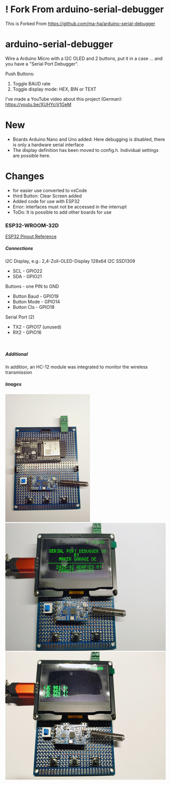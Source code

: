 # ! Fork From arduino-serial-debugger
This is Forked From https://github.com/ma-ha/arduino-serial-debugger

# arduino-serial-debugger

Wire a Arduino Micro with a I2C OLED and 2 buttons, put it in a case 
... and you have a "Serial Port Debugger".

Push Buttons:
1. Toggle BAUD rate
2. Toggle display mode: HEX, BIN or TEXT

I've made a YouTube video about this project (German):
https://youtu.be/XUHYciV1GeM


# New
- Boards Arduino Nano and Uno added: Here debugging is disabled, there is only a hardware serial interface
- The display definition has been moved to config.h. Individual settings are possible here.

# Changes
- for easier use converted to vsCode
- third Button: Clear Screen added
- Added code for use with ESP32
- Error: interfaces must not be accessed in the interrupt
- ToDo: It is possible to add other boards for use

### ESP32-WROOM-32D

[ESP32 Pinout Reference](https://lastminuteengineers.com/esp32-pinout-reference/)
<br>

##### Connections
I2C Display, e.g.: 2,4-Zoll-OLED-Display 128x64 I2C SSD1309
- SCL - GPIO22
- SDA - GPIO21

Buttons - one PIN to GND
- Button Baud - GPIO19
- Button Mode - GPIO14
- Button Cls  - GPIO18

Serial Port (2)
- TX2 - GPIO17 (unused)
- RX2 - GPIO16
<br>

##### Additional
In addition, an HC-12 module was integrated
to monitor the wireless transmission
<br>

##### Images
<img src="/Images/IMG_20250225_192316.jpg" height="400px" title="PCB with ESP32">   
<img src="/Images/IMG_20250225_192532.jpg" height="400px" title="Boot Screen">   
<img src="/Images/IMG_20250225_192747.jpg" height="400px" title="Monitoring">   

